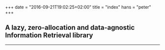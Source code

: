 +++
date = "2016-09-21T19:02:25+02:00"
title = "index"
hans = "peter"
+++

## A lazy, zero-allocation and data-agnostic Information Retrieval library
---


